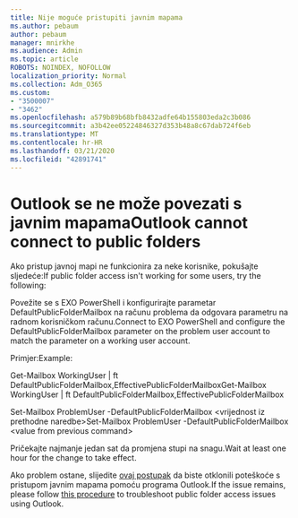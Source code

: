 ```yaml
---
title: Nije moguće pristupiti javnim mapama
ms.author: pebaum
author: pebaum
manager: mnirkhe
ms.audience: Admin
ms.topic: article
ROBOTS: NOINDEX, NOFOLLOW
localization_priority: Normal
ms.collection: Adm_O365
ms.custom:
- "3500007"
- "3462"
ms.openlocfilehash: a579b89b68bfb8432adfe64b155803eda2c3b086
ms.sourcegitcommit: a3b42ee05224846327d353b48a8c67dab724f6eb
ms.translationtype: MT
ms.contentlocale: hr-HR
ms.lasthandoff: 03/21/2020
ms.locfileid: "42891741"
---
```

# <a name="outlook-cannot-connect-to-public-folders"></a><span data-ttu-id="1fe1d-102">Outlook se ne može povezati s javnim mapama</span><span class="sxs-lookup"><span data-stu-id="1fe1d-102">Outlook cannot connect to public folders</span></span>

<span data-ttu-id="1fe1d-103">Ako pristup javnoj mapi ne funkcionira za neke korisnike, pokušajte sljedeće:</span><span class="sxs-lookup"><span data-stu-id="1fe1d-103">If public folder access isn't working for some users, try the following:</span></span>

<span data-ttu-id="1fe1d-104">Povežite se s EXO PowerShell i konfigurirajte parametar DefaultPublicFolderMailbox na računu problema da odgovara parametru na radnom korisničkom računu.</span><span class="sxs-lookup"><span data-stu-id="1fe1d-104">Connect to EXO PowerShell and configure the DefaultPublicFolderMailbox parameter on the problem user account to match the parameter on a working user account.</span></span>

<span data-ttu-id="1fe1d-105">Primjer:</span><span class="sxs-lookup"><span data-stu-id="1fe1d-105">Example:</span></span>

<span data-ttu-id="1fe1d-106">Get-Mailbox WorkingUser | ft DefaultPublicFolderMailbox,EffectivePublicFolderMailbox</span><span class="sxs-lookup"><span data-stu-id="1fe1d-106">Get-Mailbox WorkingUser | ft DefaultPublicFolderMailbox,EffectivePublicFolderMailbox</span></span>

<span data-ttu-id="1fe1d-107">Set-Mailbox ProblemUser -DefaultPublicFolderMailbox \<vrijednost iz prethodne naredbe></span><span class="sxs-lookup"><span data-stu-id="1fe1d-107">Set-Mailbox ProblemUser -DefaultPublicFolderMailbox \<value from previous command></span></span>

<span data-ttu-id="1fe1d-108">Pričekajte najmanje jedan sat da promjena stupi na snagu.</span><span class="sxs-lookup"><span data-stu-id="1fe1d-108">Wait at least one hour for the change to take effect.</span></span>

<span data-ttu-id="1fe1d-109">Ako problem ostane, slijedite [ovaj postupak](https://aka.ms/pfcte) da biste otklonili poteškoće s pristupom javnim mapama pomoću programa Outlook.</span><span class="sxs-lookup"><span data-stu-id="1fe1d-109">If the issue remains, please follow [this procedure](https://aka.ms/pfcte) to troubleshoot public folder access issues using Outlook.</span></span>